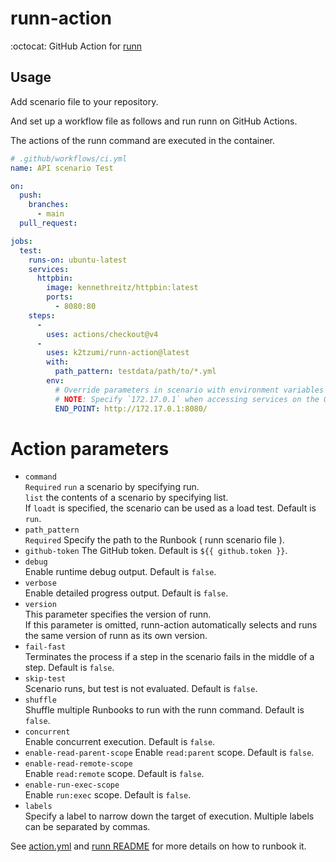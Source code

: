 # runn-action

:octocat: GitHub Action for [runn](https://github.com/k1LoW/runn)

## Usage

Add scenario file to your repository.

And set up a workflow file as follows and run runn on GitHub Actions.

The actions of the runn command are executed in the container.

``` yaml
# .github/workflows/ci.yml
name: API scenario Test

on:
  push:
    branches:
      - main
  pull_request:

jobs:
  test:
    runs-on: ubuntu-latest
    services:
      httpbin:
        image: kennethreitz/httpbin:latest
        ports:
          - 8080:80
    steps:
      -
        uses: actions/checkout@v4
      -
        uses: k2tzumi/runn-action@latest
        with:
          path_pattern: testdata/path/to/*.yml
        env:
          # Override parameters in scenario with environment variables
          # NOTE: Specify `172.17.0.1` when accessing services on the GitHub Actions host.
          END_POINT: http://172.17.0.1:8080/
```

# Action parameters

- `command`  
`Required` `run` a scenario by specifying run.  
`list` the contents of a scenario by specifying list.  
If `loadt` is specified, the scenario can be used as a load test.
Default is `run`.
- `path_pattern`  
`Required` Specify the path to the Runbook ( runn scenario file ).
- `github-token`
The GitHub token. Default is `${{ github.token }}`.
- `debug`  
Enable runtime debug output. Default is `false`.
- `verbose`  
Enable detailed progress output. Default is `false`.
- `version`  
This parameter specifies the version of runn.  
If this parameter is omitted, runn-action automatically selects and runs the same version of runn as its own version.
- `fail-fast`  
Terminates the process if a step in the scenario fails in the middle of a step. Default is `false`.
- `skip-test`  
Scenario runs, but test is not evaluated. Default is `false`.
- `shuffle`  
Shuffle multiple Runbooks to run with the runn command. Default is `false`.
- `concurrent`  
Enable concurrent execution. Default is `false`.
- `enable-read-parent-scope`
Enable `read:parent` scope. Default is `false`.
- `enable-read-remote-scope`  
Enable `read:remote` scope. Default is `false`.
- `enable-run-exec-scope`  
Enable `run:exec` scope. Default is `false`.
- `labels`  
Specify a label to narrow down the target of execution. Multiple labels can be separated by commas.

See [action.yml](action.yml) and [runn README](https://github.com/k1LoW/runn) for more details on how to runbook it.
